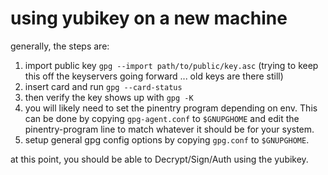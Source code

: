 using yubikey on a new machine
==============================

generally, the steps are:

1. import public key `gpg --import path/to/public/key.asc` (trying to keep this off the
   keyservers going forward ... old keys are there still)
2. insert card and run `gpg --card-status`
3. then verify the key shows up with `gpg -K`
4. you will likely need to set the pinentry program depending on env.  This can be done by
   copying `gpg-agent.conf` to `$GNUPGHOME` and edit the pinentry-program line to match whatever it should
   be for your system.
5. setup general gpg config options by copying `gpg.conf` to `$GNUPGHOME`.

at this point, you should be able to Decrypt/Sign/Auth using the yubikey.
